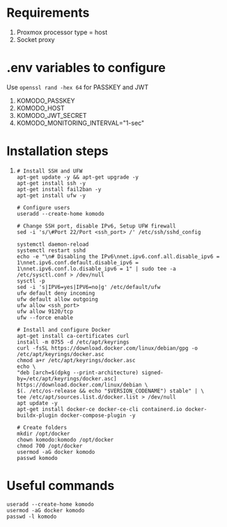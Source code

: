 # Requirements
1. Proxmox processor type = host
2. Socket proxy

# .env variables to configure
Use `openssl rand -hex 64` for PASSKEY and JWT
1. KOMODO_PASSKEY
2. KOMODO_HOST
3. KOMODO_JWT_SECRET
4. KOMODO_MONITORING_INTERVAL="1-sec"

# Installation steps
1. ```
   # Install SSH and UFW
   apt-get update -y && apt-get upgrade -y
   apt-get install ssh -y
   apt-get install fail2ban -y
   apt-get install ufw -y
   
   # Configure users
   useradd --create-home komodo
   
   # Change SSH port, disable IPv6, Setup UFW firewall
   sed -i 's/\#Port 22/Port <ssh_port> /' /etc/ssh/sshd_config
   
   systemctl daemon-reload
   systemctl restart sshd
   echo -e "\n# Disabling the IPv6\nnet.ipv6.conf.all.disable_ipv6 = 1\nnet.ipv6.conf.default.disable_ipv6 = 1\nnet.ipv6.conf.lo.disable_ipv6 = 1" | sudo tee -a /etc/sysctl.conf > /dev/null
   sysctl -p
   sed -i 's|IPV6=yes|IPV6=no|g' /etc/default/ufw
   ufw default deny incoming
   ufw default allow outgoing
   ufw allow <ssh_port>
   ufw allow 9120/tcp
   ufw --force enable
   
   # Install and configure Docker
   apt-get install ca-certificates curl
   install -m 0755 -d /etc/apt/keyrings
   curl -fsSL https://download.docker.com/linux/debian/gpg -o /etc/apt/keyrings/docker.asc
   chmod a+r /etc/apt/keyrings/docker.asc
   echo \
   "deb [arch=$(dpkg --print-architecture) signed-by=/etc/apt/keyrings/docker.asc] https://download.docker.com/linux/debian \
   $(. /etc/os-release && echo "$VERSION_CODENAME") stable" | \
   tee /etc/apt/sources.list.d/docker.list > /dev/null
   apt update -y
   apt-get install docker-ce docker-ce-cli containerd.io docker-buildx-plugin docker-compose-plugin -y
   
   # Create folders
   mkdir /opt/docker
   chown komodo:komodo /opt/docker
   chmod 700 /opt/docker
   usermod -aG docker komodo
   passwd komodo
   ```

# Useful commands
```
useradd --create-home komodo
usermod -aG docker komodo
passwd -l komodo
```
